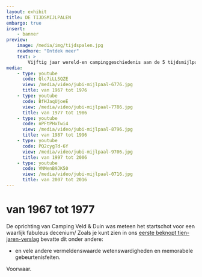 ```yaml
---
layout: exhibit
title: DE TIJDSMIJLPALEN
embargo: true
insert:
    - banner
preview: 
    image: /media/img/tijdspalen.jpg
    readmore: "Ontdek meer"
    text: >
        Vijftig jaar wereld-en campinggeschiedenis aan de 5 tijdsmijlpalen.
media:
    - type: youtube
      code: Qlc7iLLSQZE
      view: /media/video/jubi-mijlpaal-6776.jpg
      title: van 1967 tot 1976
    - type: youtube
      code: BfHJaqUjoeE
      view: /media/video/jubi-mijlpaal-7786.jpg
      title: van 1977 tot 1986
    - type: youtube
      code: nPFtPHxTwi4
      view: /media/video/jubi-mijlpaal-8796.jpg
      title: van 1987 tot 1996
    - type: youtube
      code: PQ2cygTd-6Y
      view: /media/video/jubi-mijlpaal-9706.jpg
      title: van 1997 tot 2006
    - type: youtube
      code: VNMenB9JK50
      view: /media/video/jubi-mijlpaal-0716.jpg
      title: van 2007 tot 2016
---
```


# van 1967 tot 1977

De oprichting van Camping Veld & Duin was meteen het startschot voor een waarlijk fabuleus decenium/ Zoals je kunt zien in ons [eerste beknopt tien-jaren-verslag](#mx-1) bevatte dit onder andere:

* en vele andere vermeldenswaarde wetenswardigheden en memorabele gebeurtenisfeiten.

Voorwaar.
